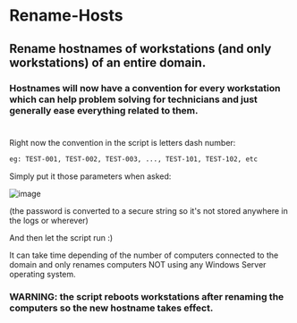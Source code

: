 # Rename-Hosts
## Rename hostnames of workstations (and only workstations) of an entire domain.
### Hostnames will now have a convention for every workstation which can help problem solving for technicians and just generally ease everything related to them.
#

Right now the convention in the script is letters dash number:
```bash
eg: TEST-001, TEST-002, TEST-003, ..., TEST-101, TEST-102, etc
```
Simply put it those parameters when asked:

![image](https://user-images.githubusercontent.com/108779415/195246020-ac2d4ca8-882c-4382-99f1-4c73dbac6157.png)

(the password is converted to a secure string so it's not stored anywhere in the logs or wherever)

And then let the script run :)

It can take time depending of the number of computers connected to the domain and only renames computers NOT using any Windows Server operating system.

### WARNING: the script reboots workstations after renaming the computers so the new hostname takes effect.
